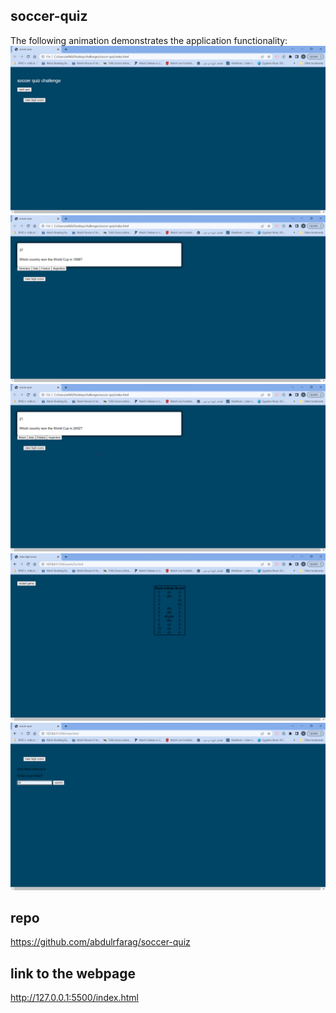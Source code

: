 ## soccer-quiz

The following animation demonstrates the application functionality:
![A user clicks through an interactive coding quiz, then enters initials to save the high score before resetting and starting over.](./Assets/img/Screenshot%202023-01-28%20160522.png)
![](./Assets/img/Screenshot%202023-01-28%20160548.png)
![](./Assets/img/Screenshot%202023-01-28%20160606.png)
![](./Assets/img/Screenshot%202023-01-28%20162451.png)
![](./Assets/img/Screenshot%202023-01-28%20162531.png)

## repo
https://github.com/abdulrfarag/soccer-quiz


## link to the webpage 
http://127.0.0.1:5500/index.html